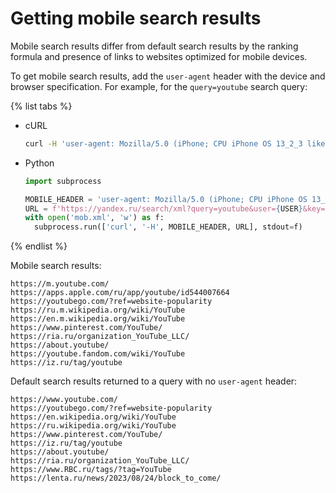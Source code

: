 # Getting mobile search results

Mobile search results differ from default search results by the ranking formula and presence of links to websites optimized for mobile devices.

To get mobile search results, add the `user-agent` header with the device and browser specification. For example, for the `query=youtube` search query:

{% list tabs %}

- cURL

  ```bash
  curl -H 'user-agent: Mozilla/5.0 (iPhone; CPU iPhone OS 13_2_3 like Mac OS X) AppleWebKit/605.1.15  (KHTML, like Gecko) Version/13.0.3 Mobile/15E148 Safari/604.1' 'https://yandex.ru/search/xml  query=youtube&user={USER}&key={KEY}&lr=2&l10n=en&page=0&groupby=attr%3Dd.mode%3Ddeep  groups-on-page%3D100.docs-in-group%3D1&filter=moderate&noredirect=1&nocache=da'
  ```

- Python

  ```python
  import subprocess
  
  MOBILE_HEADER = 'user-agent: Mozilla/5.0 (iPhone; CPU iPhone OS 13_2_3 like Mac OS X) AppleWebKit/605  1.15 (KHTML, like Gecko) Version/13.0.3 Mobile/15E148 Safari/604.1'
  URL = f'https://yandex.ru/search/xml?query=youtube&user={USER}&key={KEY}&lr=2&l10n=en&page=0  groupby=attr%3Dd.mode%3Ddeep.groups-on-page%3D100.docs-in-group%3D1&filter=moderate&noredirect=1  nocache=da'
  with open('mob.xml', 'w') as f:
    subprocess.run(['curl', '-H', MOBILE_HEADER, URL], stdout=f)
  ```

{% endlist %}

Mobile search results:

```text
https://m.youtube.com/
https://apps.apple.com/ru/app/youtube/id544007664
https://youtubego.com/?ref=website-popularity
https://ru.m.wikipedia.org/wiki/YouTube
https://en.m.wikipedia.org/wiki/YouTube
https://www.pinterest.com/YouTube/
https://ria.ru/organization_YouTube_LLC/
https://about.youtube/
https://youtube.fandom.com/wiki/YouTube
https://iz.ru/tag/youtube
```

Default search results returned to a query with no `user-agent` header:

```text
https://www.youtube.com/
https://youtubego.com/?ref=website-popularity
https://en.wikipedia.org/wiki/YouTube
https://ru.wikipedia.org/wiki/YouTube
https://www.pinterest.com/YouTube/
https://iz.ru/tag/youtube
https://about.youtube/
https://ria.ru/organization_YouTube_LLC/
https://www.RBC.ru/tags/?tag=YouTube
https://lenta.ru/news/2023/08/24/block_to_come/
```
